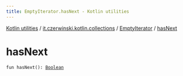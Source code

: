 ```yaml
---
title: EmptyIterator.hasNext - Kotlin utilities
---
```


[Kotlin utilities](../../index.html) / [it.czerwinski.kotlin.collections](../index.html) / [EmptyIterator](index.html) / [hasNext](./has-next.html)

# hasNext

`fun hasNext(): `[`Boolean`](https://kotlinlang.org/api/latest/jvm/stdlib/kotlin/-boolean/index.html)